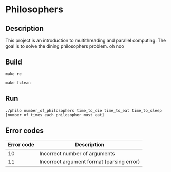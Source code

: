 # Philosophers

## Description

This project is an introduction to multithreading and parallel computing. The goal is to solve the dining philosophers problem. oh noo

## Build

``` make re ```

``` make fclean ```

## Run

```./philo number_of_philosophers time_to_die time_to_eat time_to_sleep [number_of_times_each_philosopher_must_eat] ```

## Error codes

| Error code | Description                   |
| ---------- | ----------------------------- |
| 10         | Incorrect number of arguments |
| 11         | Incorrect argument format (parsing error) |
